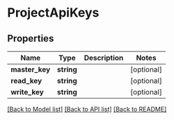 # ProjectApiKeys

## Properties
Name | Type | Description | Notes
------------ | ------------- | ------------- | -------------
**master_key** | **string** |  | [optional] 
**read_key** | **string** |  | [optional] 
**write_key** | **string** |  | [optional] 

[[Back to Model list]](../README.md#documentation-for-models) [[Back to API list]](../README.md#documentation-for-api-endpoints) [[Back to README]](../README.md)


